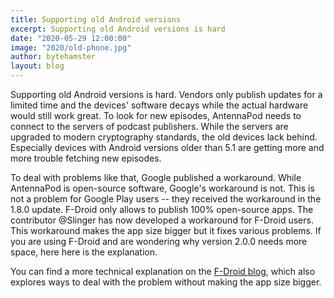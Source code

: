 ```yaml
---
title: Supporting old Android versions
excerpt: Supporting old Android versions is hard
date: "2020-05-29 12:00:00"
image: "2020/old-phone.jpg"
author: bytehamster
layout: blog
---
```


Supporting old Android versions is hard. Vendors only publish updates for a limited time and the devices' software decays while the actual hardware would still work great. To look for new episodes, AntennaPod needs to connect to the servers of podcast publishers. While the servers are upgraded to modern cryptography standards, the old devices lack behind. Especially devices with Android versions older than 5.1 are getting more and more trouble fetching new episodes.

To deal with problems like that, Google published a workaround. While AntennaPod is open-source software, Google's workaround is not. This is not a problem for Google Play users -- they received the workaround in the 1.8.0 update. F-Droid only allows to publish 100% open-source apps. The contributor @Slinger has now developed a workaround for F-Droid users. This workaround makes the app size bigger but it fixes various problems. If you are using F-Droid and are wondering why version 2.0.0 needs more space, here here is the explanation.

You can find a more technical explanation on the [F-Droid blog](https://f-droid.org/en/2020/05/29/android-updates-and-tls-connections.html), which also explores ways to deal with the problem without making the app size bigger.
